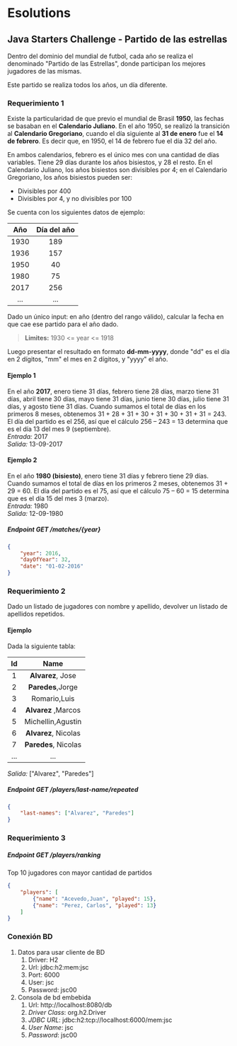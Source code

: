 # Esolutions
## Java Starters Challenge - Partido de las estrellas
Dentro del dominio del mundial de futbol, cada año se realiza el denominado "Partido de las Estrellas", donde participan los mejores jugadores de las mismas.

Este partido se realiza todos los años, un día diferente.

### Requerimiento 1
Existe la particularidad de que previo el mundial de Brasil **1950**, las fechas se basaban en el **Calendario Juliano**. En el año 1950, se realizó la transición al **Calendario Gregoriano**, cuando el día siguiente al **31 de enero** fue el **14 de febrero**. Es decir que, en 1950, el 14 de febrero fue el día 32 del año.

En ambos calendarios, febrero es el único mes con una cantidad de días variables. Tiene 29 días durante los años bisiestos, y 28 el resto. En el Calendario Juliano, los años bisiestos son divisibles por 4; en el Calendario Gregoriano, los años bisiestos pueden ser:

- Divisibles por 400
- Divisibles por 4, y no divisibles por 100

Se cuenta con los siguientes datos de ejemplo:

| Año | Día del año |
| :---: | :---------: |
| 1930 | 189 |
| 1936 | 157 |
| 1950 | 40 |
| 1980 | 75 |
| 2017 | 256 |
| ... | ... |

Dado un único input: en año (dentro del rango válido), calcular la fecha en que cae ese partido para el año dado.

> **Limites:** 1930 <= year <= 1918

Luego presentar el resultado en formato **dd-mm-yyyy**, donde "dd" es el día en 2 dígitos, "mm" el mes en 2 dígitos, y "yyyy" el año.


#### Ejemplo 1

En el año **2017**, enero tiene 31 días, febrero tiene 28 días, marzo tiene 31 días, abril tiene 30 días, mayo tiene 31 días, junio tiene 30 días, julio tiene 31 días, y agosto tiene 31 días. Cuando sumamos el total de días en los primeros 8 meses, obtenemos 31 + 28 + 31 + 30 + 31 + 30 + 31 + 31 = 243. El día del partido es el 256, así que el cálculo 256 – 243 = 13 determina que es el día 13 del mes 9 (septiembre).  
_Entrada:_ 2017  
_Salida:_ 13-09-2017

#### Ejemplo 2

En el año **1980 (bisiesto)**, enero tiene 31 días y febrero tiene 29 días. Cuando sumamos el total de días en los primeros 2 meses, obtenemos 31 + 29 = 60. El día del partido es el 75, así que el cálculo 75 – 60 = 15 determina que es el día 15 del mes 3 (marzo).   
_Entrada:_ 1980  
_Salida:_ 12-09-1980

##### Endpoint _GET_ /matches/{year}
````json
{
    "year": 2016, 
    "dayOfYear": 32, 
    "date": "01-02-2016"
}
````

### Requerimiento 2
Dado un listado de jugadores con nombre y apellido, devolver un listado de apellidos repetidos.

#### Ejemplo
Dada la siguiente tabla:  

| Id | Name |
| :---: | :---------: |
| 1 | **Alvarez**, Jose |
| 2 | **Paredes**,Jorge |
| 3 | Romario,Luis |
| 4 | **Alvarez** ,Marcos |
| 5 | Michellin,Agustin |
| 6 | **Alvarez**, Nicolas |
| 7 | **Paredes**, Nicolas |
| ... | ... |
_Salida:_ ["Alvarez", "Paredes"]


##### Endpoint _GET_ /players/last-name/repeated
````json
{
    "last-names": ["Alvarez", "Paredes"]
}
````

### Requerimiento 3


##### Endpoint _GET_ /players/ranking

Top 10 jugadores con mayor cantidad de partidos
````json
{
    "players": [
        {"name": "Acevedo,Juan", "played": 15},
        {"name": "Perez, Carlos", "played": 13}
    ]
}
````

### Conexión BD
1. Datos para usar cliente de BD
    1. Driver: H2
    2. Url: jdbc:h2:mem:jsc
    3. Port: 6000
    4. User: jsc
    5. Password: jsc00
2. Consola de bd embebida
    1. Url: http://localhost:8080/db
    2. _Driver Class_: org.h2.Driver
    3. _JDBC URL_: jdbc:h2:tcp://localhost:6000/mem:jsc
    4. _User Name_: jsc
    5. _Password_: jsc00